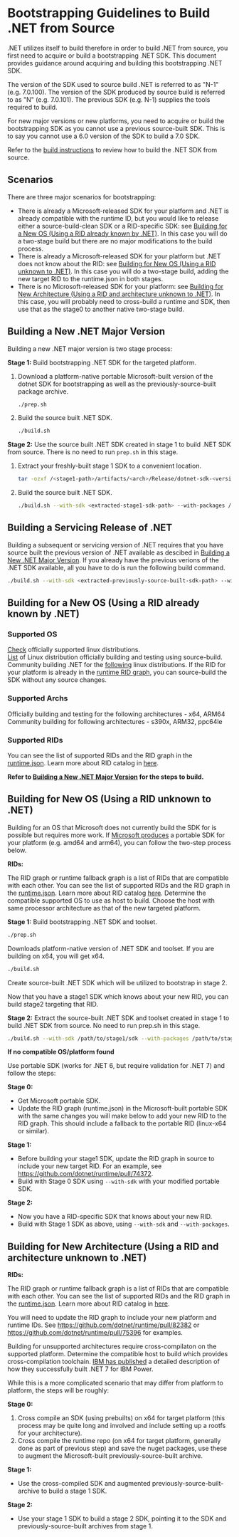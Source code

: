 # Bootstrapping Guidelines to Build .NET from Source

.NET utilizes itself to build therefore in order to build .NET from source, you first need to acquire or build a bootstrapping .NET SDK. This document provides guidance around acquiring and building this bootstrapping .NET SDK.

The version of the SDK used to source build .NET is referred to as "N-1" (e.g. 7.0.100). The version of the SDK produced by source build is referred to as "N" (e.g. 7.0.101). The previous SDK (e.g. N-1) supplies the tools required to build.

For new major versions or new platforms, you need to acquire or build the bootstrapping SDK as you cannot use a previous source-built SDK. This is to say you cannot use a 6.0 version of the SDK to build a 7.0 SDK.

Refer to the [build instructions](https://github.com/dotnet/installer/blob/main/README.md#build-net-from-source-source-build) to review how to build the .NET SDK from source.

## Scenarios

There are three major scenarios for bootstrapping:

- There is already a Microsoft-released SDK for your platform and .NET is already compatible with the runtime ID, but you would like to release either a source-build-clean SDK or a RID-specific SDK: see [Building for a New OS (Using a RID already known by .NET)](#Building-for-a-New-OS-Using-a-RID-already-known-by-NET).  In this case you will do a two-stage build but there are no major modifications to the build process.
- There is already a Microsoft-released SDK for your platform but .NET does not know about the RID: see [Building for New OS (Using a RID unknown to .NET)](#Building-for-New-OS-Using-a-RID-unknown-to-NET).  In this case you will do a two-stage build, adding the new target RID to the runtime.json in both stages.
- There is no Microsoft-released SDK for your platform: see [Building for New Architecture (Using a RID and architecture unknown to .NET)](#Building-for-New-Architecture-Using-a-RID-and-architecture-unknown-to-NET).  In this case, you will probably need to cross-build a runtime and SDK, then use that as the stage0 to another native two-stage build.

## Building a New .NET Major Version

Building a new .NET major version is two stage process:

**Stage 1:** Build bootstrapping .NET SDK for the targeted platform.

1. Download a platform-native portable Microsoft-built version of the dotnet SDK for bootstrapping as well as the previously-source-built package archive.

    ``` bash
    ./prep.sh
    ```

1. Build the source built .NET SDK.

    ``` bash
    ./build.sh
    ```

**Stage 2:** Use the source built .NET SDK created in stage 1 to build .NET SDK from source. There is no need to run `prep.sh` in this stage.

1. Extract your freshly-built stage 1 SDK to a convenient location.

    ``` bash
    tar -ozxf /<stage1-path>/artifacts/<arch>/Release/dotnet-sdk-<version>-<rid>-tar.gz -C <extracted-stage1-sdk-path>
    ```

1. Build the source built .NET SDK.

    ``` bash
    ./build.sh --with-sdk <extracted-stage1-sdk-path> --with-packages /<stage1-path>/obj/bin/<arch>/blob-feed/packages
    ```

## Building a Servicing Release of .NET

Building a subsequent or servicing version of .NET requires that you have source built the previous version of .NET available as descibed in [Building a New .NET Major Version](#building-a-new-net-major-version). If you already have the previous verions of the .NET SDK available, all you have to do is run the following build command.

``` bash
./build.sh --with-sdk <extracted-previously-source-built-sdk-path> --with-packages <extracted-previously-source-built-packages-path>
```

## Building for a New OS (Using a RID already known by .NET)

### Supported OS

[Check](https://learn.microsoft.com/en-us/dotnet/core/install/linux) officially supported linux distributions.  
[List](https://github.com/dotnet/installer/blob/release/7.0.1xx/src/SourceBuild/Arcade/eng/common/templates/job/source-build-run-tarball-build.yml#L12-L16) of Linux distribution officially building and testing using source-build.  
Community building .NET for the [following](https://github.com/dotnet/source-build#net-in-linux-distributions) linux distributions.  If the RID for your platform is already in the [runtime RID graph](https://github.com/dotnet/runtime/blob/main/src/libraries/Microsoft.NETCore.Platforms/src/runtime.json), you can source-build the SDK without any source changes.

### Supported Archs

Officially building and testing for the following architectures - x64, ARM64  
Community building for following architectures - s390x, ARM32, ppc64le

### Supported RIDs

You can see the list of supported RIDs and the RID graph in the [runtime.json](https://github.com/dotnet/runtime/blob/main/src/libraries/Microsoft.NETCore.Platforms/src/runtime.json). Learn more about RID catalog in [here](https://learn.microsoft.com/en-us/dotnet/core/rid-catalog#linux-rids).

**Refer to [Building a New .NET Major Version](#building-a-new-net-major-version) for the steps to build.**

## Building for New OS (Using a RID unknown to .NET)

Building for an OS that Microsoft does not currently build the SDK for is possible but requires more work.  If [Microsoft produces](https://dotnet.microsoft.com/en-us/download/dotnet) a portable SDK for your platform (e.g. amd64 and arm64), you can follow the two-step process below.

**RIDs:**

The RID graph or runtime fallback graph is a list of RIDs that are compatible with each other. You can see the list of supported RIDs and the RID graph in the [runtime.json](https://github.com/dotnet/runtime/blob/main/src/libraries/Microsoft.NETCore.Platforms/src/runtime.json). Learn more about RID catalog [here](https://learn.microsoft.com/en-us/dotnet/core/rid-catalog#linux-rids).
Determine the compatible supported OS to use as host to build. Choose the host with same processor architecture as that of the new targeted platform.

**Stage 1:**
Build bootstrapping .NET SDK and toolset.

   ``` bash
   ./prep.sh
   ```

 Downloads platform-native version of .NET SDK and toolset. If you are building on x64, you will get x64.

   ``` bash
   ./build.sh
   ```

Create source-built .NET SDK which will be utilized to bootstrap in stage 2.

Now that you have a stage1 SDK which knows about your new RID, you can build stage2 targeting that RID.

**Stage 2:**
Extract the source-built .NET SDK and toolset created in stage 1 to build .NET SDK from source. No need to run prep.sh in this stage.

``` bash
./build.sh --with-sdk /path/to/stage1/sdk --with-packages /path/to/stage1/obj/bin/arch/blob-feed/packages`
```

**If no compatible OS/platform found**

Use portable SDK (works for .NET 6, but require validation for .NET 7) and follow the steps:

**Stage 0:**

- Get Microsoft portable SDK.
- Update the RID graph (runtime.json) in the Microsoft-built portable SDK with the same changes you will make below to add your new RID to the RID graph.  This should include a fallback to the portable RID (linux-x64 or similar).

**Stage 1:**

- Before building your stage1 SDK, update the RID graph in source to include your new target RID.  For an example, see <https://github.com/dotnet/runtime/pull/74372>.
- Build with Stage 0 SDK using `--with-sdk` with your modified portable SDK.

**Stage 2:**

- Now you have a RID-specific SDK that knows about your new RID.
- Build with Stage 1 SDK as above, using `--with-sdk` and `--with-packages`.

## Building for New Architecture (Using a RID and architecture unknown to .NET)

**RIDs:**

The RID graph or runtime fallback graph is a list of RIDs that are compatible with each other. You can see the list of supported RIDs and the RID graph in the [runtime.json](https://github.com/dotnet/runtime/blob/main/src/libraries/Microsoft.NETCore.Platforms/src/runtime.json). Learn more about RID catalog in [here](https://learn.microsoft.com/en-us/dotnet/core/rid-catalog#linux-rids).

You will need to update the RID graph to include your new platform and runtime IDs.  See <https://github.com/dotnet/runtime/pull/82382> or <https://github.com/dotnet/runtime/pull/75396> for examples.

Building for unsupported architectures require cross-compilaton on the supported platform. Determine the compatible host to build which provides cross-compilation toolchain.  [IBM has published](https://community.ibm.com/community/user/powerdeveloper/blogs/sapana-khemkar/2023/01/13/cross-build-dotnet7-on-x86-ibm-power?CommunityKey=8cc2a1f0-6307-48cb-9178-ace50920244e) a detailed description of how they successfully built .NET 7 for IBM Power.

While this is a more complicated scenario that may differ from platform to platform, the steps will be roughly:

**Stage 0:**
1. Cross compile an SDK (using prebuilts) on x64 for target platform (this process may be quite long and involved and include setting up a rootfs for your architecture).
2. Cross compile the runtime repo (on x64 for target platform, generally done as part of previous step) and save the nuget packages, use these to augment the Microsoft-built previously-source-built archive.

**Stage 1:**
- Use the cross-compiled SDK and augmented previously-source-built-archive to build a stage 1 SDK.

**Stage 2:**
- Use your stage 1 SDK to build a stage 2 SDK, pointing it to the SDK and previously-source-built archives from stage 1.
